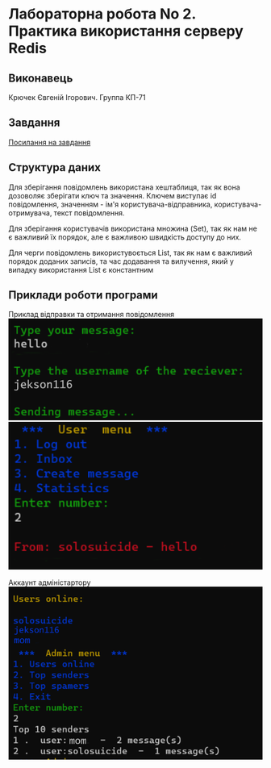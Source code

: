 # Лабораторна робота No 2. Практика використання серверу Redis

## Виконавець

Крючек Євгеній Ігорович. Группа КП-71

## Завдання 

[Посилання на завдання](http://scs.kpi.ua/sites/default/files/lab2_bd2-db2019_2020.pdf)

## Структура даних
Для зберігання повідомлень використана хештаблиця, так як вона дозоволяє зберігати ключ та значення. Ключем виступає id повідомлення, значенням - ім'я користувача-відправника, користувача-отримувача, текст повідомлення.

Для зберігання користувачів використана множина (Set), так як нам не є важливий їх порядок, але є важливою швидкість доступу до них.

Для черги повідомлень використувоється List, так як нам є важливий порядок доданих записів, та час додавання та вилучення, який у випадку використання List є константним


## Приклади роботи програми

Приклад відправки та отримання повідомлення
![1](./images/img1.png)
![3](./images/img2.png)


Аккаунт адміністартору
![3](./images/img3.png)
